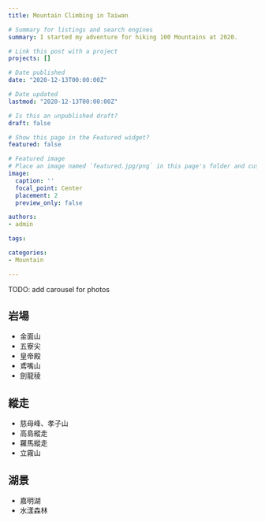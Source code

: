 ```yaml
---
title: Mountain Climbing in Taiwan

# Summary for listings and search engines
summary: I started my adventure for hiking 100 Mountains at 2020.

# Link this post with a project
projects: []

# Date published
date: "2020-12-13T00:00:00Z"

# Date updated
lastmod: "2020-12-13T00:00:00Z"

# Is this an unpublished draft?
draft: false

# Show this page in the Featured widget?
featured: false

# Featured image
# Place an image named `featured.jpg/png` in this page's folder and customize its options here.
image:
  caption: ''
  focal_point: Center
  placement: 2
  preview_only: false

authors:
- admin

tags:

categories:
- Mountain

---
```


TODO: add carousel for photos

## 岩場
* 金面山
* 五寮尖
* 皇帝殿
* 鳶嘴山
* 劍龍稜

## 縱走
* 慈母峰、孝子山
* 高島縱走
* 羅馬縱走
* 立霧山

## 湖景
* 嘉明湖
* 水漾森林
